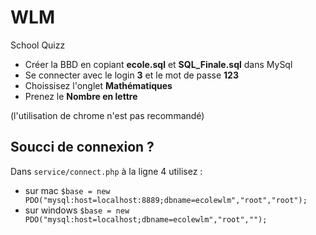 # WLM
School Quizz

* Créer la BBD en copiant **ecole.sql** et **SQL_Finale.sql** dans MySql
* Se connecter avec le login **3** et le mot de passe **123**
* Choissisez l'onglet **Mathématiques**
* Prenez le **Nombre en lettre**

(l'utilisation de chrome n'est pas recommandé)

## Soucci de connexion ?
Dans `service/connect.php` à la ligne 4 utilisez :
- sur mac `$base = new PDO("mysql:host=localhost:8889;dbname=ecolewlm","root","root");`
- sur windows `$base = new PDO("mysql:host=localhost;dbname=ecolewlm","root","");`
